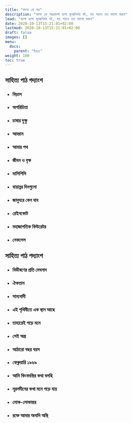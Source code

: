 ```yaml
---
title: "বাংলা ১ম পত্র"
description: "বাংলা ১ম পত্রঃবাংলা হলো মুখস্থনির্ভর বই, যত পড়বে তত ভালো করবে"
lead: "বাংলা হলো মুখস্থনির্ভর বই, যত পড়বে তত ভালো করবে"
date: 2020-10-13T15:21:01+02:00
lastmod: 2020-10-13T15:21:01+02:00
draft: false
images: []
menu:
  docs:
    parent: "hsc"
weight: 100
toc: true
---
```


## **সাহিত্য পাঠ গদ্যাংশ**

- ### বিড়াল

- ###  অপরিচিতা

- ### চাষার দুক্ষু

- ### আহ্বান

- ### আমার পথ

- ### জীবন ও বৃক্ষ

- ### মাসিপিসি

- ### বায়ান্নর দিনগুলো

- ### জাদুঘরে কেন যাব

- ### রেইনকোট

- ### মহাজাগতিক কিউরেটর

- ### নেকলেস



## **সাহিত্য পাঠ পদ্যাংশ**

- ###  বিভীষণের প্রতি মেঘনাদ

- ### ঐকতান

- ### সাম্যবাদী

- ### এই পৃথিবীতে এক স্থান আছে

- ### তাহারেই পড়ে মনে

- ### সেই অস্ত্র

- ### আঠারো বছর বয়স

- ### ফেব্রুয়ারি ১৯৬৯

- ### আমি কিংবদন্তির কথা বলছি

- ### নূরলদীনের কথা মনে পড়ে যায়

- ###  লোক-লোকান্তর

- ### রক্তে আমার অনাদি অস্থি